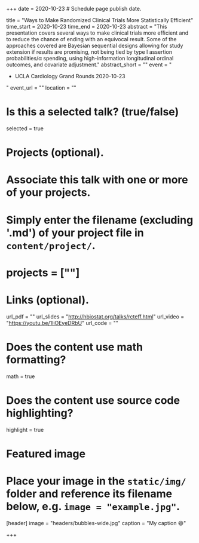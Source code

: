 +++
date = 2020-10-23  # Schedule page publish date.

title = "Ways to Make Randomized Clinical Trials More Statistically Efficient"
time_start = 2020-10-23
time_end   = 2020-10-23
abstract = "This presentation covers several ways to make clinical trials more efficient and to reduce the chance of ending with an equivocal result.  Some of the approaches covered are Bayesian sequential designs allowing for study extension if results are promising, not being tied by type I assertion probabilities/α spending, using high-information longitudinal ordinal outcomes, and covariate adjustment."
abstract_short = ""
event = "<ul><li>UCLA Cardiology Grand Rounds 2020-10-23</li></ul>"
event_url = ""
location = ""

# Is this a selected talk? (true/false)
selected = true

# Projects (optional).
#   Associate this talk with one or more of your projects.
#   Simply enter the filename (excluding '.md') of your project file in `content/project/`.
# projects = [""]

# Links (optional).
url_pdf = ""
url_slides = "http://hbiostat.org/talks/rcteff.html"
url_video = "https://youtu.be/1liOEyeDRbU"
url_code = ""

# Does the content use math formatting?
math = true

# Does the content use source code highlighting?
highlight = true

# Featured image
# Place your image in the `static/img/` folder and reference its filename below, e.g. `image = "example.jpg"`.
[header]
image = "headers/bubbles-wide.jpg"
caption = "My caption :smile:"

+++
